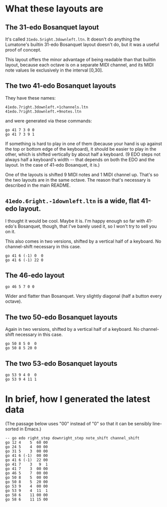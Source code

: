 # What these layouts are

## The 31-edo Bosanquet layout

It's called `31edo.5right.3downleft.ltn`.
It doesn't do anything the Lumatone's builtin
31-edo Bosanquet layout doesn't do,
but it was a useful proof of concept.

This layout offers the minor advantage of
being readable than that builtin layout,
because each octave is on a separate MIDI channel,
and its MIDI note values lie exclusively in the interval [0,30].

## The two 41-edo Bosanquet layouts

They have these names:
```
41edo.7right.3downleft.+1channels.ltn
41edo.7right.3downleft.+9notes.ltn
```

and were generated via these commands:
```
go 41 7 3 0 0
go 41 7 3 9 1
```

If something is hard to play in one of them
(because your hand is up against the top or bottom edge of the keyboard),
it should be easier to play in the other,
which is shifted vertically by about half a keyboard.
(9 EDO steps not always half a keyboard's width --
that depends on both the EDO and the layout.
In the case of 41-edo Bosanquet, it is.)

One of the layouts is shifted 9 MIDI notes and 1 MIDI channel up.
That's so the two layouts are in the same octave.
The reason that's necessary is described in the main README.


## `41edo.6right.-1downleft.ltn` is a wide, flat 41-edo layout.

I thought it would be cool. Maybe it is.
I'm happy enough so far with 41-edo's Bosanquet, though,
that I've barely used it, so I won't try to sell you on it.

This also comes in two versions,
shifted by a vertical half of a keyboard.
No channel-shift necessary in this case.

```
go 41 6 (-1) 0  0
go 41 6 (-1) 22 0
```

## The 46-edo layout

```
go 46 5 7 0 0
```

Wider and flatter than Bosanquet.
Very slightly diagonal (half a button every octave).


## The two 50-edo Bosanquet layouts

Again in two versions,
shifted by a vertical half of a keyboard.
No channel-shift necessary in this case.

```
go 50 8 5 0  0
go 50 8 5 20 0
```

## The two 53-edo Bosanquet layouts

```
go 53 9 4 0  0
go 53 9 4 11 1
```

# In brief, how I generated the latest data

(The passage below uses "00" instead of "0"
so that it can be sensibly line-sorted in Emacs.)

```
-- go edo right_step downright_step note_shift channel_shift
go 12 4    5  60 00
go 24 5    4  00 00
go 31 5    3  00 00
go 41 6 (-1)  00 00
go 41 6 (-1)  22 00
go 41 7    3   9  1
go 41 7    3  00 00
go 46 5    7  00 00
go 50 8    5  00 00
go 50 8    5  20 00
go 53 9    4  00 00
go 53 9    4  11  1
go 58 6    11 00 00
go 58 6    11 15 00
```
